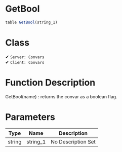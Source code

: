 # GetBool
```js	
table GetBool(string_1)
```
# Class
✔ `Server: Convars`  
✔ `Client: Convars`  

# Function Description
GetBool(name) : returns the convar as a boolean flag.
# Parameters
Type|Name|Description
--|--|--
string|string_1|No Description Set
